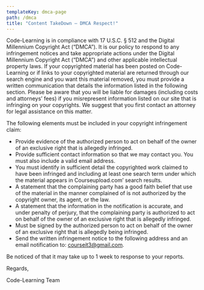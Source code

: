 ```yaml
---
templateKey: dmca-page
path: /dmca
title: "Content TakeDown – DMCA Respect!"
---
```

Code-Learning is in compliance with 17 U.S.C. § 512 and the Digital Millennium Copyright Act (“DMCA”). It is our policy to respond to any infringement notices and take appropriate actions under the Digital Millennium Copyright Act (“DMCA”) and other applicable intellectual property laws. If your copyrighted material has been posted on Code-Learning or if links to your copyrighted material are returned through our search engine and you want this material removed, you must provide a written communication that details the information listed in the following section. Please be aware that you will be liable for damages (including costs and attorneys’ fees) if you misrepresent information listed on our site that is infringing on your copyrights. We suggest that you first contact an attorney for legal assistance on this matter.

The following elements must be included in your copyright infringement claim:
* Provide evidence of the authorized person to act on behalf of the owner of an exclusive right that is allegedly infringed.
* Provide sufficient contact information so that we may contact you. You must also include a valid email address.
* You must identify in sufficient detail the copyrighted work claimed to have been infringed and including at least one search term under which the material appears in Courseupload.com’ search results.
* A statement that the complaining party has a good faith belief that use of the material in the manner complained of is not authorized by the copyright owner, its agent, or the law.
* A statement that the information in the notification is accurate, and under penalty of perjury, that the complaining party is authorized to act on behalf of the owner of an exclusive right that is allegedly infringed.
* Must be signed by the authorized person to act on behalf of the owner of an exclusive right that is allegedly being infringed.
* Send the written infringement notice to the following address and an email notification to: courseit3@gmail.com.

Be noticed of that it may take up to 1 week to response to your reports.

Regards,

Code-Learning Team
